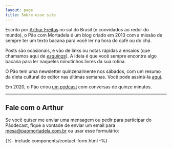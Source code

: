 ```yaml
---
layout: page
title: Sobre esse site
---
```


Escrito por [Arthur Freitas](https://arthr.me/) no sul do Brasil (e convidados ao redor do mundo), o Pão com Mortadela é um blog criado em 2013 com a missão de sempre ter um texto bacana para você ler na hora do café ou do chá.

Posts são ocasionais, e vão de links ou notas rápidas a ensaios (que chamamos aqui de [_esquinas_](/arquivo/tags/esquinas/)). A ideia é que você sempre encontre algo bacana para ler naqueles minutinhos livres da sua rotina.

O Pão tem uma newsletter quinzenalmente nos sábados, com um resumo da dieta cultural do editor nas últimas semanas. Você pode assiná-la [aqui](https://tinyletter.com/paomortadela).

Em 2020, o Pão criou [um podcast](/arquivo/tags/pãodecast/) com conversas de quinze minutos.

***

## Fale com o Arthur

Se você quiser me enviar uma mensagem ou pedir para participar do Pãodecast, fique a vontade de enviar um email para <mesa@paomortadela.com.br> ou usar esse formulário:

{%- include components/contact-form.html -%}

